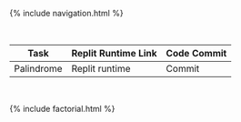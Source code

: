 {% include navigation.html %}

<br>

| Task | Replit Runtime Link | Code Commit | 
| --- | --- | --- |
| Palindrome | Replit runtime | Commit |

<br>

{% include factorial.html %}